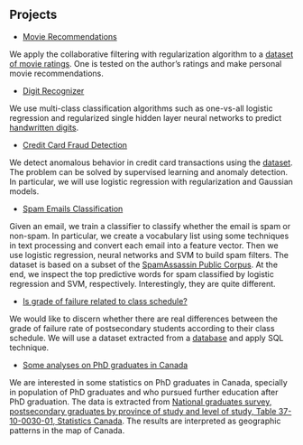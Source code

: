## Projects

* [Movie Recommendations](http://htmlpreview.github.io/?https://github.com/DrMMZ/drmmz.github.io/blob/master/Movies.nb.html)

We apply the collaborative filtering with regularization algorithm to a [dataset of movie ratings](https://grouplens.org/datasets/movielens/). One is tested on the author’s ratings and make personal movie recommendations.

* [Digit Recognizer](http://htmlpreview.github.io/?https://github.com/DrMMZ/drmmz.github.io/blob/master/dr.nb.html)

We use multi-class classification algorithms such as one-vs-all logistic regression and regularized single hidden layer neural networks to predict [handwritten digits](https://www.kaggle.com/c/digit-recognizer).

* [Credit Card Fraud Detection](http://htmlpreview.github.io/?https://github.com/DrMMZ/drmmz.github.io/blob/master/FraudDetection.nb.html)

We detect anomalous behavior in credit card transactions using the [dataset](https://www.kaggle.com/mlg-ulb/creditcardfraud). The problem can be solved by supervised learning and anomaly detection. In particular, we will use logistic regression with regularization and Gaussian models.

* [Spam Emails Classification](http://htmlpreview.github.io/?https://github.com/DrMMZ/drmmz.github.io/blob/master/Spam.nb.html)

Given an email, we train a classifier to classify whether the email is spam or non-spam. In particular, we create a vocabulary list using some techniques in text processing and convert each email into a feature vector. Then we use logistic regression, neural networks and SVM to build spam filters. The dataset is based on a subset of the [SpamAssassin Public Corpus](http://spamassassin.apache.org/old/publiccorpus). At the end, we inspect the top predictive words for spam classified by logistic regression and SVM, respectively. Interestingly, they are quite different.

* [Is grade of failure related to class schedule?](http://htmlpreview.github.io/?https://github.com/DrMMZ/drmmz.github.io/blob/master/School.html)

We would like to discern whether there are real differences between the grade of failure rate of postsecondary students according to their class schedule. We will use a dataset extracted from a [database](https://www.kaggle.com/Madgrades/uw-madison-courses) and apply SQL technique.

* [Some analyses on PhD graduates in Canada](http://htmlpreview.github.io/?https://github.com/DrMMZ/drmmz.github.io/blob/master/Grad.html)

We are interested in some statistics on PhD graduates in Canada, specially in population of PhD graduates and who pursued further education after PhD graduation. The data is extracted from [National graduates survey, postsecondary graduates by province of study and level of study, Table 37-10-0030-01, Statistics Canada](https://www150.statcan.gc.ca/t1/tbl1/en/tv.action?pid=3710003001). The results are interpreted as geographic patterns in the map of Canada.

